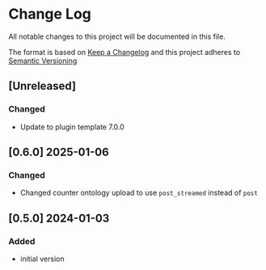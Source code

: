 # Change Log

All notable changes to this project will be documented in this file.

The format is based on [Keep a Changelog](http://keepachangelog.com/) and this project adheres to [Semantic Versioning](https://semver.org/)

## [Unreleased]

### Changed

- Update to plugin template 7.0.0

## [0.6.0] 2025-01-06

### Changed

- Changed counter ontology upload to use `post_streamed` instead of `post`

## [0.5.0] 2024-01-03

### Added

- initial version

